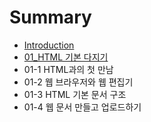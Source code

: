 # Summary

* [Introduction](README.md)
* [01\_HTML 기본 다지기](01html-ae30-bcf8-b2e4-c9c0-ae30.md)
* 01-1 HTML과의 첫 만남
* 01-2 웹 브라우저와 웹 편집기
* 01-3 HTML 기본 문서 구조
* 01-4 웹 문서 만들고 업로드하기

